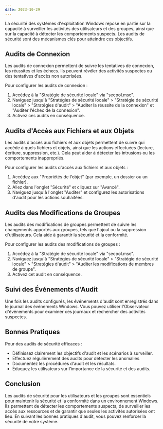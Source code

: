 ```yaml
---
date: 2023-10-29
---
```


La sécurité des systèmes d'exploitation Windows repose en partie sur la capacité à surveiller les activités des utilisateurs et des groupes, ainsi que sur la capacité à détecter les comportements suspects. Les audits de sécurité sont des mécanismes clés pour atteindre ces objectifs.

## Audits de Connexion

Les audits de connexion permettent de suivre les tentatives de connexion, les réussites et les échecs. Ils peuvent révéler des activités suspectes ou des tentatives d'accès non autorisées.

Pour configurer les audits de connexion :

1. Accédez à la "Stratégie de sécurité locale" via "secpol.msc".
2. Naviguez jusqu'à "Stratégies de sécurité locale" > "Stratégie de sécurité locale" > "Stratégies d'audit" > "Auditer la réussite de la connexion" et "Auditer l'échec de la connexion".
3. Activez ces audits en conséquence.

## Audits d'Accès aux Fichiers et aux Objets

Les audits d'accès aux fichiers et aux objets permettent de suivre qui accède à quels fichiers et objets, ainsi que les actions effectuées (lecture, écriture, suppression, etc.). Cela peut aider à détecter les intrusions ou les comportements inappropriés.

Pour configurer les audits d'accès aux fichiers et aux objets :

1. Accédez aux "Propriétés de l'objet" (par exemple, un dossier ou un fichier).
2. Allez dans l'onglet "Sécurité" et cliquez sur "Avancé".
3. Naviguez jusqu'à l'onglet "Auditer" et configurez les autorisations d'audit pour les actions souhaitées.

## Audits des Modifications de Groupes

Les audits des modifications de groupes permettent de suivre les changements apportés aux groupes, tels que l'ajout ou la suppression d'utilisateurs. Cela aide à garantir la sécurité et la conformité.

Pour configurer les audits des modifications de groupes :

1. Accédez à la "Stratégie de sécurité locale" via "secpol.msc".
2. Naviguez jusqu'à "Stratégies de sécurité locale" > "Stratégie de sécurité locale" > "Stratégies d'audit" > "Auditer les modifications de membres de groupe".
3. Activez cet audit en conséquence.

## Suivi des Événements d'Audit

Une fois les audits configurés, les événements d'audit sont enregistrés dans le journal des événements Windows. Vous pouvez utiliser l'Observateur d'événements pour examiner ces journaux et rechercher des activités suspectes.

## Bonnes Pratiques

Pour des audits de sécurité efficaces :

- Définissez clairement les objectifs d'audit et les scénarios à surveiller.
- Effectuez régulièrement des audits pour détecter les anomalies.
- Documentez les procédures d'audit et les résultats.
- Éduquez les utilisateurs sur l'importance de la sécurité et des audits.

## Conclusion

Les audits de sécurité pour les utilisateurs et les groupes sont essentiels pour maintenir la sécurité et la conformité dans un environnement Windows. Ils permettent de détecter les comportements suspects, de surveiller les accès aux ressources et de garantir que seules les activités autorisées ont lieu. En suivant les bonnes pratiques d'audit, vous pouvez renforcer la sécurité de votre système.
